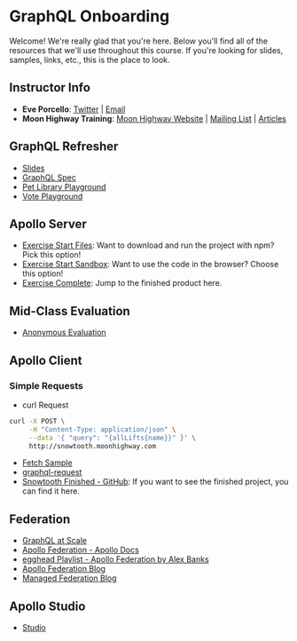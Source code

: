 # GraphQL Onboarding

Welcome! We're really glad that you're here. Below you'll find all of the resources that we'll use throughout this course. If you're looking for slides, samples, links, etc., this is the place to look.

## Instructor Info

- **Eve Porcello**: [Twitter](https://twitter.com/eveporcello) | [Email](mailto:eve@moonhighway.com)
- **Moon Highway Training**: [Moon Highway Website](https://www.moonhighway.com) | [Mailing List](http://bit.ly/moonhighway) | [Articles](https://www.moonhighway.com/articles)

## GraphQL Refresher

- [Slides](https://slides.com/moonhighway/graphql-apollo/)
- [GraphQL Spec](https://spec.graphql.org)
- [Pet Library Playground](https://pet-library.moonhighway.com)
- [Vote Playground](http://vote.moonhighway.com)

## Apollo Server

- [Exercise Start Files](https://github.com/graphqlworkshop/snowtooth-api): Want to download and run the project with npm? Pick this option!
- [Exercise Start Sandbox](https://codesandbox.io/s/lucid-gareth-xdrc9): Want to use the code in the browser? Choose this option!
- [Exercise Complete](https://github.com/graphqlworkshop/snowtooth-api/tree/complete): Jump to the finished product here.

## Mid-Class Evaluation

- [Anonymous Evaluation](https://forms.gle/Pt9ycq3keKUiABxz7)

## Apollo Client

### Simple Requests

- curl Request

```sh
curl -X POST \
     -H "Content-Type: application/json" \
     --data '{ "query": "{allLifts{name}}" }' \
     http://snowtooth.moonhighway.com
```

- [Fetch Sample](https://codesandbox.io/s/n3jro0o4n0)
- [graphql-request](https://codesandbox.io/s/4qzq5z2vz0)
- [Snowtooth Finished - GitHub](https://github.com/graphqlworkshop/snowtooth-ui/tree/complete): If you want to see the finished project, you can find it here.

## Federation

- [GraphQL at Scale](https://slides.com/moonhighway/scale-cube/)
- [Apollo Federation - Apollo Docs](https://www.apollographql.com/docs/apollo-server/federation/introduction/)
- [egghead Playlist - Apollo Federation by Alex Banks](https://egghead.io/playlists/getting-started-with-apollo-federation-60ad0165)
- [Apollo Federation Blog](https://blog.apollographql.com/apollo-federation-f260cf525d21)
- [Managed Federation Blog](https://blog.apollographql.com/announcing-managed-federation-265c9f0bc88e)

## Apollo Studio

- [Studio](https://studio.apollographql.com)
